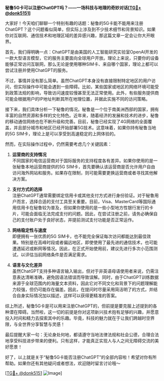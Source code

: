 **秘鲁5G卡可以注册ChatGPT吗？——一场科技与地理的奇妙对话[[TG💪+ @donk5151](https://t.me/s/donk5151)]**

大家好！今天咱们聊聊一个特别有趣的话题：秘鲁的5G卡能不能用来注册ChatGPT？这个问题看似简单，但实际上涉及到不少技术细节和背景知识。如果你对互联网、通信技术和地理区域的差异感兴趣，那这篇文章一定会让你大开眼界。

首先，我们得明确一点：ChatGPT是由美国的人工智能研究实验室OpenAI开发的一款大型语言模型，它的服务主要面向全球用户开放。理论上来说，只要你的设备能够正常访问互联网，那么无论是使用哪种SIM卡、来自哪个国家，理论上都可以尝试注册并使用ChatGPT的服务。

不过，事情并没有那么简单。虽然ChatGPT本身没有直接限制特定地区的用户访问，但实际操作中可能会遇到一些障碍。比如，某些国家或地区的网络环境可能受到政策法规的影响，导致访问速度较慢甚至无法正常使用。此外，有些服务提供商可能会根据用户的IP地址判断其所在地理位置，并据此实施不同的访问策略。

接下来，我们具体分析一下秘鲁的情况。秘鲁是一个位于南美洲西部的国家，拥有丰富的自然资源和多样的文化特色。近年来，随着经济的发展和技术的进步，秘鲁的移动通信网络也在不断升级和完善。目前，秘鲁已经实现了4G网络的全面覆盖，并且部分城市和地区已经开始部署5G技术。这意味着，如果你持有秘鲁当地的5G SIM卡，理论上是可以享受到高速稳定的上网体验的。

然而，在实际操作过程中，仍然需要考虑几个关键因素：

1. **运营商的支持情况**  
   不同国家的电信运营商对于国际服务的支持程度各有差异。如果你使用的是一张秘鲁本地运营商提供的5G SIM卡，首先要确认该运营商是否允许用户自由访问海外网站和服务。如果存在限制，则可能需要更换运营商或者寻找其他解决方案。

2. **支付方式的选择**  
   注册ChatGPT通常需要绑定信用卡或其他支付方式进行身份验证。对于秘鲁用户而言，选择合适的支付工具至关重要。目前，Visa、MasterCard等国际通用信用卡在秘鲁较为普及，但如果你使用的是一些小型地方性银行发行的卡片，可能会面临无法完成支付的问题。因此，在尝试注册之前，请务必确保自己的支付账户处于良好状态，并提前测试支付功能是否正常运作。

3. **网络稳定性与速度**  
   即便拥有一张优质的5G SIM卡，也不能完全保证每次访问都能达到最佳效果。特别是在高峰时段或者偏远地区，即使使用了最先进的通信技术，也可能遭遇延迟或断网等情况。因此，在正式开始使用前，建议先进行多次小范围测试，以评估当前网络条件是否满足需求。

4. **语言与文化差异**  
   虽然ChatGPT支持多种语言输入输出，但对于非英语母语使用者来说，仍需注意表达清晰准确，避免因语法错误而导致误解。同时，由于ChatGPT训练数据来源于全球范围内的海量文本资料，因此它对不同文化和背景下的问题理解能力较强，但仍可能存在偏差。因此，在提问时尽量采用简洁明了的方式，并结合自身实际情况加以描述，这样可以获得更精准的答案。

综上所述，秘鲁5G卡是可以用来注册ChatGPT的，但前提是要克服上述提到的各种潜在障碍。当然啦，这一切的前提是你对这项新兴技术抱有足够的兴趣，并愿意投入时间和精力去探索其中的乐趣。毕竟，科技的魅力就在于让我们跨越时空界限，与全世界分享智慧与灵感！

最后提醒大家一句：无论身处何地，都请遵守当地法律法规和社会公德，合理合法地享受科技进步带来的便利。只有这样，才能真正实现人与人之间无障碍交流的美好愿景！

好了，以上就是关于“秘鲁5G卡能否注册ChatGPT”的全部内容啦！希望对你有所帮助。如果你还有其他疑问或者想法，欢迎随时留言讨论哦～  

[[TG💪+ @donk5151](https://t.me/s/donk5151) ![Image](https://i.postimg.cc/rwNCRYN7/Snipaste-2025-04-30-17-27-05.png)]